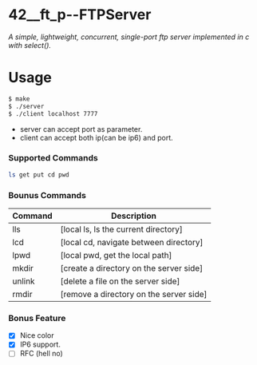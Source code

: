 # 42__ft_p--FTPServer
*A simple, lightweight, concurrent, single-port ftp server implemented in c with select().*

# Usage

```sh
$ make
$ ./server
$ ./client localhost 7777
```
* server can accept port as parameter.
* client can accept both ip(can be ip6) and port.
### Supported Commands
```sh
ls get put cd pwd
```
### Bounus Commands
| Command | Description |
| ------ | ------ |
| lls | [local ls, ls the current directory] |
| lcd | [local cd, navigate between directory] |
| lpwd | [local pwd, get the local path] |
| mkdir | [create a directory on the server side] |
| unlink | [delete a file on the server side] |
| rmdir | [remove a directory on the server side] |

### Bonus Feature
- [x] Nice color 
- [x] IP6 support.
- [ ] RFC (hell no)
